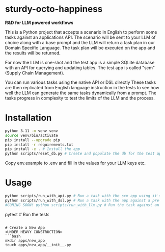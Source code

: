# sturdy-octo-happiness
**R&amp;D for LLM powered workflows**

This is a Python project that accepts a scenario in English to perform some tasks against an applications API. The scenario will be sent to your LLM of choice along with a base prompt and the LLM will return a task plan in our Domain Specific Language. The task plan will be executed on the app and the results will be returned.

For now the LLM is one-shot and the test app is a simple SQLite database with an API for querying and updating tables. The test app is called "scm" (Supply Chain Management).

You can run various tasks using the native API or DSL directly These tasks are then replicated from English language instruction in the tests to see how well the LLM can generate the same tasks dynamically from a prompt. The tasks progress in complexity to test the limits of the LLM and the process.


# Installation
```bash
python 3.11 -m venv venv
source venv/bin/activate
pip install --upgrade pip
pip install -r requirements.txt
pip install -e . # Install the app
python scripts/reset_db.py # Create and populate the db for the test app "scm"
```
Copy env.example to .env and fill in the values for your LLM keys etc.

# Usage
```bash
python scripts/run_with_api.py # Run a task with the scm app using it's native python API
python scripts/run_with_dsl.py # Run a task with the app against a pre-baked DSL task
#COMING SOON! python scripts/run_with_llm.py # Run the task against an English scenario prompt provided to an LLM 
```
pytest # Run the tests
```

# Create a New App
<UNDER HEAVY CONSTRUCTION>
```bash
mkdir apps/new_app
touch apps/new_app/__init__.py


